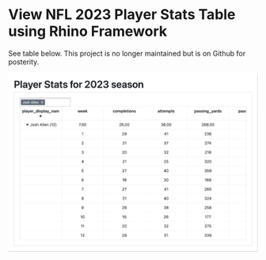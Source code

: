 # View NFL 2023 Player Stats Table using Rhino Framework

See table below. This project is no longer maintained but is on Github for posterity. 

![](tbl_screenshot.png)
